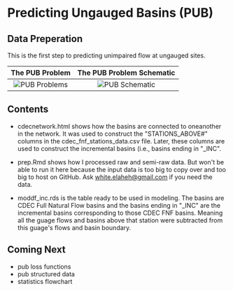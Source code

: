 # Predicting Ungauged Basins (PUB)

## Data Preperation 
This is the first step to predicting unimpaired flow at ungauged sites.

The PUB Problem            |  The PUB Problem Schematic
:-------------------------:|:-------------------------:
![PUB Problems](https://github.com/whiteellie/predicting-ungauged-basins-data-prep/blob/master/pub_problem.png)  |  ![PUB Schematic](https://github.com/whiteellie/predicting-ungauged-basins-data-prep/blob/master/pub_schematic.png)

## Contents
* cdecnetwork.html shows how the basins are connected to oneanother in the network. It was used to construct the "STATIONS_ABOVE#" columns in the cdec_fnf_stations_data.csv file. Later, these columns are used to construct the incremental basins (i.e., basins ending in "_INC".

* prep.Rmd shows how I processed raw and semi-raw data. But won't be able to run it here because the input data is too big to copy over and too big to host on GitHub. Ask white.elaheh@gmail.com if you need the data. 

* moddf_inc.rds is the table ready to be used in modeling. The basins are CDEC Full Natural Flow basins and the basins ending in "_INC" are the incremental basins corresponding to those CDEC FNF basins. Meaning all the guage flows and basins above that station were subtracted from this guage's flows and basin boundary. 

## Coming Next
* pub loss functions
* pub structured data
* statistics flowchart